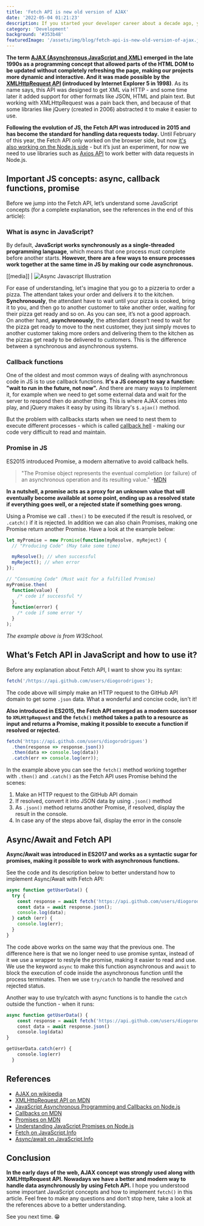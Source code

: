 ```yaml
---
title: 'Fetch API is new old version of AJAX'
date: '2022-05-04 01:21:23'
description: If you started your developer career about a decade ago, you probably know how complicated it was to use AJAX in our web applications. However, by now we all know that modern vanilla JavaScript introduces us to several powerful functionalities, including the Fetch API - an easier way to get data from the server without reloading the page.
category: 'Development'
background: '#353b48'
featuredImage: '/assets/img/blog/fetch-api-is-new-old-version-of-ajax.jpg'
---
```


**The term [AJAX (Asynchronous JavaScript and XML)](<https://en.wikipedia.org/wiki/Ajax_(programming)>) emerged in the late 1990s as a programming concept that allowed parts of the HTML DOM to be updated without completely refreshing the page, making our projects more dynamic and interactive. And it was made possible by the [XMLHttpRequest API](https://developer.mozilla.org/en-US/docs/Web/API/XMLHTTPRequest) (introduced by Internet Explorer 5 in 1998)**. As its name says, this API was designed to get XML via HTTP - and some time later it added support for other formats like JSON, HTML and plain text. But working with XMLHttpRequest was a pain back then, and because of that some libraries like jQuery (created in 2006) abstracted it to make it easier to use.

**Following the evolution of JS, the Fetch API was introduced in 2015 and has become the standard for handling data requests today.** Until February of this year, the Fetch API only worked on the browser side, but now [it's also working on the Node.js side](https://blog.logrocket.com/fetch-api-node-js/) - but it’s just an experiment, for now we need to use libraries such as [Axios API](https://axios-http.com/docs/intro) to work better with data requests in Node.js.

## Important JS concepts: async, callback functions, promise

Before we jump into the Fetch API, let’s understand some JavaScript concepts (for a complete explanation, see the references in the end of this article):

### What is async in JavaScript?

By default, **JavaScript works synchronously as a single-threaded programming language**, which means that one process must complete before another starts. **However, there are a few ways to ensure processes work together at the same time in JS by making our code asynchronous.**

[[media]]
| ![Async Javascript Illustration](/assets/img/blog/async-javascript-illustration.jpg)

For ease of understanding, let's imagine that you go to a pizzeria to order a pizza. The attendant takes your order and delivers it to the kitchen. **Synchronously**, the attendant have to wait until your pizza is cooked, bring it to you, and then go to another customer to take another order, waiting for their pizza get ready and so on. As you can see, it’s not a good approach. On another hand, **asynchronously**, the attendant doesn’t need to wait for the pizza get ready to move to the next customer, they just simply moves to another customer taking more orders and delivering them to the kitchen as the pizzas get ready to be delivered to customers. This is the difference between a synchronous and asynchronous systems.

### Callback functions

One of the oldest and most common ways of dealing with asynchronous code in JS is to use callback functions. **It's a JS concept to say a function: "wait to run in the future, not now".** And there are many ways to implement it, for example when we need to get some external data and wait for the server to respond then do another thing. This is where AJAX comes into play, and jQuery makes it easy by using its library's `$.ajax()` method.

But the problem with callbacks starts when we need to nest them to execute different processes - which is called [callback hell](http://callbackhell.com/) - making our code very difficult to read and maintain.

### Promise in JS

ES2015 introduced Promise, a modern alternative to avoid callback hells.

> "The Promise object represents the eventual completion (or failure) of an asynchronous operation and its resulting value." -[MDN](https://developer.mozilla.org/en-US/docs/Web/JavaScript/Reference/Global_Objects/Promise)

**In a nutshell, a promise acts as a proxy for an unknown value that will eventually become available at some point, ending up as a resolved state if everything goes well, or a rejected state if something goes wrong.**

Using a Promise we call `.then()` to be executed if the result is resolved, or `.catch()` if it is rejected. In addition we can also chain Promises, making one Promise return another Promise. Have a look at the example below:

```js
let myPromise = new Promise(function(myResolve, myReject) {
  // "Producing Code" (May take some time)

  myResolve(); // when successful
  myReject(); // when error
});

// "Consuming Code" (Must wait for a fulfilled Promise)
myPromise.then(
  function(value) {
    /* code if successful */
  },
  function(error) {
    /* code if some error */
  }
);
```

_The example above is from W3School._

## What’s Fetch API in JavaScript and how to use it?

Before any explanation about Fetch API, I want to show you its syntax:

```js
fetch('/https://api.github.com/users/diogorodrigues');
```

The code above will simply make an HTTP request to the GitHub API domain to get some `.json` data. What a wonderful and concise code, isn't it!

**Also introduced in ES2015, the Fetch API emerged as a modern successor to `XMLHttpRequest` and the `fetch()` method takes a path to a resource as input and returns a Promise, making it possible to execute a function if resolved or rejected.**

```js
fetch('https://api.github.com/users/diogorodrigues')
  .then(response => response.json())
  .then(data => console.log(data))
  .catch(err => console.log(err));
```

In the example above you can see the `fetch()` method working together with `.then()` and `.catch()` as the Fetch API uses Promise behind the scenes:

1. Make an HTTP request to the GitHub API domain
2. If resolved, convert it into JSON data by using `.json()` method
3. As `.json()` method returns another Promise, if resolved, display the result in the console.
4. In case any of the steps above fail, display the error in the console

## Async/Await and Fetch API

**Async/Await was introduced in ES2017 and works as a syntactic sugar for promises, making it possible to work with asynchronous functions.**

See the code and its description below to better understand how to implement Async/Await with Fetch API:

```js
async function getUserData() {
  try {
    const response = await fetch('https://api.github.com/users/diogorodrigues');
    const data = await response.json();
    console.log(data);
  } catch (err) {
    console.log(err);
  }
}
```

The code above works on the same way that the previous one. The difference here is that we no longer need to use promise syntax, instead of it we use a wrapper to restyle the promise, making it easier to read and use. We use the keyword `async` to make this function asynchronous and `await` to block the execution of code inside the asynchronous function until the process terminates. Then we use `try/catch` to handle the resolved and rejected status.

Another way to use try/catch with async functions is to handle the `catch` outside the function - when it runs:

```js
async function getUserData() {
    const response = await fetch('https://api.github.com/users/diogorodrigues')
    const data = await response.json()
    console.log(data)
}

getUserData.catch(err) {
    console.log(err)
  }
```

## References

- [AJAX on wikipedia](<https://en.wikipedia.org/wiki/Ajax_(programming)>)
- [XMLHttpRequest API on MDN](https://developer.mozilla.org/en-US/docs/Web/API/XMLHTTPRequest)
- [JavaScript Asynchronous Programming and Callbacks on Node.js](https://nodejs.dev/learn/javascript-asynchronous-programming-and-callbacks)
- [Callbacks on MDN](https://developer.mozilla.org/en-US/docs/Glossary/Callback_function)
- [Promises on MDN](https://developer.mozilla.org/en-US/docs/Web/JavaScript/Reference/Global_Objects/Promise)
- [Understanding JavaScript Promises on Node.js](https://nodejs.dev/learn/understanding-javascript-promises)
- [Fetch on JavaScript.Info](https://javascript.info/fetch)
- [Async/await on JavaScript.Info](https://javascript.info/async-await)

## Conclusion

**In the early days of the web, AJAX concept was strongly used along with XMLHttpRequest API. Nowadays we have a better and modern way to handle data asynchronously by using Fetch API.** I hope you understood some important JavaScript concepts and how to implement `fetch()` in this article. Feel free to make any questions and don’t stop here, take a look at the references above to a better understanding.

See you next time. 😁
